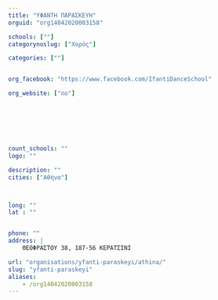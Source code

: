 ```yaml
---
title: "ΥΦΑΝΤΗ ΠΑΡΑΣΚΕΥΗ"
orguid: "org14042020003158"

schools: [""]
categorynoslug: ["Χορός"]

categories: [""]


org_facebook: "https://www.facebook.com/IfantiDanceSchool"

org_website: ["no"]







count_schools: ""
logo: ""

description: ""
cities: ["Αθήνα"]



long: ""
lat : ""


phone: ""
address: |
    ΘΕΟΦΡΑΣΤΟΥ 38, 187-56 ΚΕΡΑΤΣΙΝΙ

url: "organisations/yfanti-paraskeyi/athina/"
slug: "yfanti-paraskeyi"
aliases:
    - /org14042020003158
---
```



